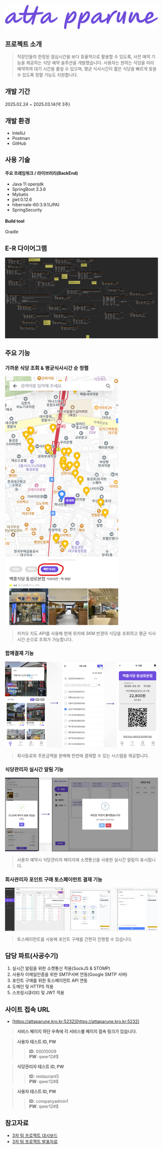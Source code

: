 ![image](./3rdPoster.png)
## 프로젝트 소개
>직장인들의 한정된 점심시간을 보다 효율적으로 활용할 수 있도록, 사전 예약 기능을 제공하는 식당 예약 솔루션을 개발했습니다. 사용자는 원하는 식당을 미리 예약하여 대기 시간을 줄일 수 있으며, 평균 식사시간이 짧은 식당을 빠르게 찾을 수 있도록 정렬 기능도 지원합니다.

## 개발 기간
2025.02.24 ~ 2025.03.14(약 3주)

## 개발 환경
- IntelliJ
- Postman
- GitHub

## 사용 기술
#### 주요 프레임워크 / 라이브러리(BackEnd)
- Java 11 openjdk
- SpringBoot 3.3.6
- Mybatis
- jjwt:0.12.6
- hibernate-60:3.9.1(JPA)
- SpringSecurity

#### Build tool
Gradle

## E-R 다이어그램
![image](./3rdERD.png)

## 주요 기능
### 가까운 식당 조회 & 평균식사시간 순 정렬
![image](./capture-143939.png)
>카카오 지도 API를 사용해 현재 위치에 3KM 반경의 식당을 조회하고 평균 식사시간 순으로 조회가 가능합니다.

### 함께결재 기능
![image](./capture-143940.png)
>회사동료와 주문금액을 분배해 한번에 결재할 수 있는 시스템을 제공합니다.

### 식당관리자 실시간 알림 기능
![image](./capture-143941.png)
> 사용자 예약시 식당관리자 페이지에 소켓통신을 사용한 실시간 알림이 표시됩니다.

### 회사관리자 포인트 구매 토스페이먼트 결재 기능
![image](./capture-143942.png)
> 토스페이먼트를 사용해 포인트 구매를 간편히 진행할 수 있습니다.

## 담당 파트(사공수기)
1. 실시간 알림을 위한 소켓통신 적용(SockJS & STOMP)
2. 사용자 이메일인증을 위한 SMTP서버 연동(Google SMTP 서버)
3. 포인트 구매를 위한 토스페이먼트 API 연동    
4. 도메인 및 HTTPS 적용
5. 스프링시큐리티 및 JWT 적용

## 사이트 접속 URL
* [https://attaparune.kro.kr:5232](https://attaparune.kro.kr:5232)
> **서비스 페이지 하단 우측에 각 서비스별 페이지 접속 링크가 있습니다.**
  
> **사용자 테스트 ID, PW**<br>
> > **ID**: 00010009<br>
> > **PW**: qwer12#$

> **식당관리자 테스트 ID, PW**<br>
> > **ID**: restaurant5<br>
> > **PW**: qwer12#$

> **사용자 테스트 ID, PW**<br>
> > **ID**: companyadmin1<br>
> > **PW**: qwer12#$


## 참고자료
* [3차 팀 프로젝트 대시보드](https://www.notion.so/3-1986d625693f80cfab29d5280d07a881)
* [3차 팀 프로젝트 발표자료](https://www.canva.com/design/DAGiDtrOZbg/hjT4h26Mths_hXKFvrDTcA/edit?ui=eyJIIjp7IkEiOnRydWV9fQ)
